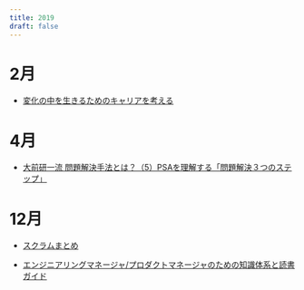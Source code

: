 ```yaml
---
title: 2019
draft: false
---
```


# 2月
- [変化の中を生きるためのキャリアを考える](https://note.com/okutaku/n/nc00d7e709d7c)

# 4月
- [大前研一流 問題解決手法とは？（5）PSAを理解する「問題解決３つのステップ」](https://www.ohmae.ac.jp/mbaswitch/_feature_psa5/)

# 12月
- [スクラムまとめ](https://www.taka-output-blog.com/scrum/)

- [エンジニアリングマネージャ/プロダクトマネージャのための知識体系と読書ガイド](https://qiita.com/hirokidaichi/items/95678bb1cef32629c317)
